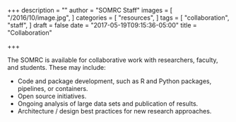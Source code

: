 +++
description = ""
author = "SOMRC Staff"
images = [
  "/2016/10/image.jpg",
]
categories = [
  "resources",
]
tags = [
  "collaboration",
  "staff",
]
draft = false
date = "2017-05-19T09:15:36-05:00"
title = "Collaboration"

+++

The SOMRC is available for collaborative work with researchers, faculty, and students. These may include:

* Code and package development, such as R and Python packages, pipelines, or containers.
* Open source initiatives.
* Ongoing analysis of large data sets and publication of results.
* Architecture / design best practices for new research approaches.
